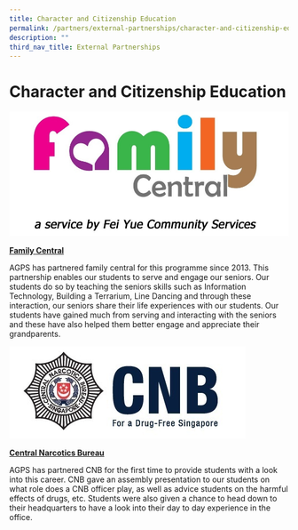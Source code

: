 ```yaml
---
title: Character and Citizenship Education
permalink: /partners/external-partnerships/character-and-citizenship-education
description: ""
third_nav_title: External Partnerships
---
```

Character and Citizenship Education
===================================

![Family Central Logo](/images/FC_logo.jpg)

[**Family Central**](https://www.family-central.sg/)  

  
AGPS has partnered family central for this programme since 2013. This partnership enables our students to serve and engage our seniors. Our students do so by teaching the seniors skills such as Information Technology, Building a Terrarium, Line Dancing and through these interaction, our seniors share their life experiences with our students. Our students have gained much from serving and interacting with the seniors and these have also helped them better engage and appreciate their grandparents.

![Central Narcotics Bureau ](/images/CNB_logo.jpg)

[**Central Narcotics Bureau**](https://www.cnb.gov.sg/)  

  
AGPS has partnered CNB for the first time to provide students with a look into this career. CNB gave an assembly presentation to our students on what role does a CNB officer play, as well as advice students on the harmful effects of drugs, etc. Students were also given a chance to head down to their headquarters to have a look into their day to day experience in the office.